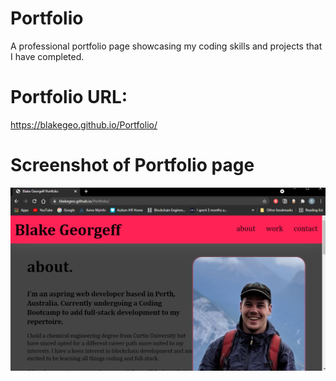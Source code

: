 # Portfolio
A professional portfolio page showcasing my coding skills and projects that I have completed.

# Portfolio URL: 
https://blakegeo.github.io/Portfolio/

# Screenshot of Portfolio page 
![Screenshot of portfolio page](./Images/Screenshot.png?raw=true "Portfolio")
